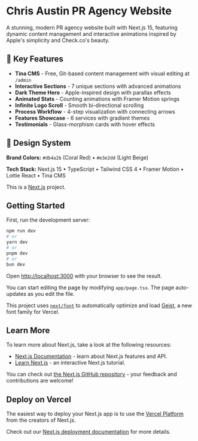 # Chris Austin PR Agency Website

A stunning, modern PR agency website built with Next.js 15, featuring dynamic content management and interactive animations inspired by Apple's simplicity and Check.co's beauty.

## 🚀 Key Features

- **Tina CMS** - Free, Git-based content management with visual editing at `/admin`
- **Interactive Sections** - 7 unique sections with advanced animations
- **Dark Theme Hero** - Apple-inspired design with parallax effects
- **Animated Stats** - Counting animations with Framer Motion springs
- **Infinite Logo Scroll** - Smooth bi-directional scrolling
- **Process Workflow** - 4-step visualization with connecting arrows
- **Features Showcase** - 6 services with gradient themes
- **Testimonials** - Glass-morphism cards with hover effects

## 🎨 Design System

**Brand Colors:** `#db4a2b` (Coral Red) • `#e3e2dd` (Light Beige)

**Tech Stack:** Next.js 15 • TypeScript • Tailwind CSS 4 • Framer Motion • Lottie React • Tina CMS

This is a [Next.js](https://nextjs.org) project.

## Getting Started

First, run the development server:

```bash
npm run dev
# or
yarn dev
# or
pnpm dev
# or
bun dev
```

Open [http://localhost:3000](http://localhost:3000) with your browser to see the result.

You can start editing the page by modifying `app/page.tsx`. The page auto-updates as you edit the file.

This project uses [`next/font`](https://nextjs.org/docs/app/building-your-application/optimizing/fonts) to automatically optimize and load [Geist](https://vercel.com/font), a new font family for Vercel.

## Learn More

To learn more about Next.js, take a look at the following resources:

- [Next.js Documentation](https://nextjs.org/docs) - learn about Next.js features and API.
- [Learn Next.js](https://nextjs.org/learn) - an interactive Next.js tutorial.

You can check out [the Next.js GitHub repository](https://github.com/vercel/next.js) - your feedback and contributions are welcome!

## Deploy on Vercel

The easiest way to deploy your Next.js app is to use the [Vercel Platform](https://vercel.com/new?utm_medium=default-template&filter=next.js&utm_source=create-next-app&utm_campaign=create-next-app-readme) from the creators of Next.js.

Check out our [Next.js deployment documentation](https://nextjs.org/docs/app/building-your-application/deploying) for more details.
